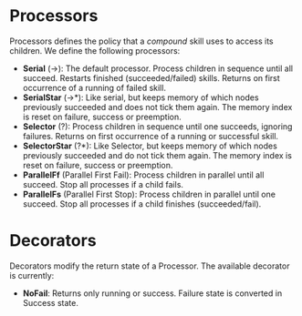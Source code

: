 # Processors
Processors defines the policy that a *compound* skill uses to access its children. We define the following processors:
* **Serial** (->): The default processor. Process children in sequence until all succeed. Restarts finished (succeeded/failed) skills. Returns on first occurrence of a running of failed skill.
* **SerialStar** (->*): Like serial, but keeps memory of which nodes previously succeeded and does not tick them again. The memory index is reset on failure, success or preemption.
* **Selector** (?): Process children in sequence until one succeeds, ignoring failures. Returns on first occurrence of a running or successful skill.
* **SelectorStar** (?*): Like Selector, but keeps memory of which nodes previously succeeded and do not tick them again. The memory index is reset on failure, success or preemption.
* **ParallelFf** (Parallel First Fail): Process children in parallel until all succeed. Stop all processes if a child fails.
* **ParallelFs** (Parallel First Stop): Process children in parallel until one succeed. Stop all processes if a child finishes (succeeded/fail).

# Decorators
Decorators modify the return state of a Processor. The available decorator is currently:
* **NoFail**: Returns only running or success. Failure state is converted in Success state.
